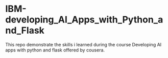 # IBM-developing_AI_Apps_with_Python_and_Flask
This repo demonstrate the skills i learned during the course Developing AI apps with python and flask offered by cousera.
